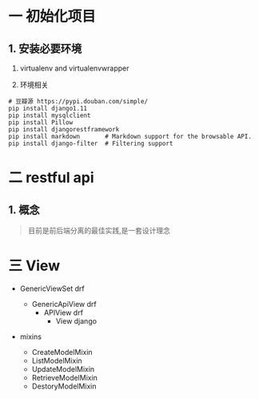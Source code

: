 # 一 初始化项目

## 1. 安装必要环境

1. virtualenv and virtualenvwrapper

2. 环境相关
```
# 豆瓣源 https://pypi.douban.com/simple/
pip install django1.11
pip install mysqlclient
pip install Pillow  
pip install djangorestframework
pip install markdown       # Markdown support for the browsable API.
pip install django-filter  # Filtering support
```

# 二 restful api

## 1. 概念

> 目前是前后端分离的最佳实践,是一套设计理念

# 三 View

- GenericViewSet            drf
    - GenericApiView        drf
        - APIView           drf
            - View          django

- mixins
    - CreateModelMixin
    - ListModelMixin
    - UpdateModelMixin
    - RetrieveModelMixin
    - DestoryModelMixin
